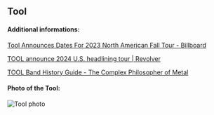 ## Tool
#### Additional informations:
[Tool Announces Dates For 2023 North American Fall Tour - Billboard](https://www.billboard.com/music/concerts/tool-dates-2023-north-american-fall-tour-1235346683/)

[TOOL announce 2024 U.S. headlining tour | Revolver](https://www.revolvermag.com/events/tool-announce-2024-us-headlining-tour)

[TOOL Band History Guide - The Complex Philosopher of Metal](https://rockerainsider.com/bands/tool-band-history-guide/)

#### Photo of the Tool:
![Tool photo](https:https://lastfm.freetls.fastly.net/i/u/ar0/98007de27dc09a45e3e049b643ea605d.jpg)
